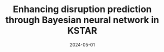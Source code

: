 ---
title: "Enhancing disruption prediction through Bayesian neural network in KSTAR"
collection: publications
category: manuscripts
permalink: /publication/2024-05-Bayesian-Disruption
excerpt: ''
date: 2024-05-01
venue: 'Plasma Physics and Controlled Fusion'
slidesurl: ''
paperurl: 'https://iopscience.iop.org/article/10.1088/1361-6587/ad48b7/meta'
citation: 'Jinsu Kim et al 2024 Plasma Phys. Control. Fusion 66 075001'
---